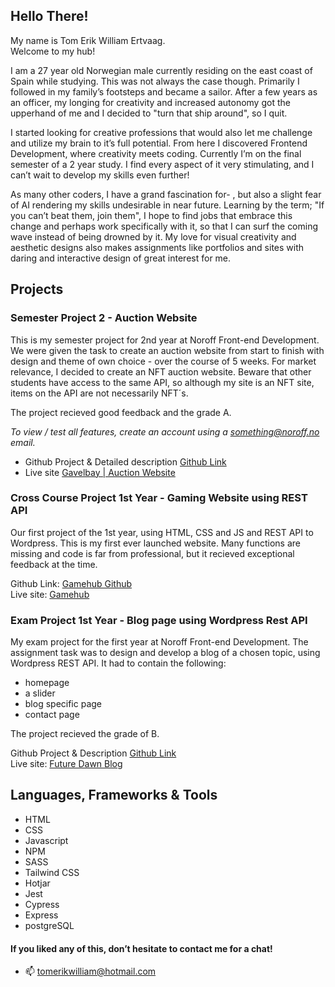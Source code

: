 ## Hello There! 

My name is Tom Erik William Ertvaag.  
Welcome to my hub!
  
I am a 27 year old Norwegian male currently residing on the east coast of Spain while studying. This was not always the case though. Primarily I followed in  my family’s footsteps and became a sailor. After a few years as an officer, my longing for creativity and increased autonomy got the upperhand of me and I decided to "turn that ship around", so I quit. 

I started looking for creative professions that would also let me challenge and utilize my brain to it’s full potential. From here I discovered Frontend Development, where creativity meets coding. Currently I’m on the final semester of a 2 year study. I find every aspect of it very stimulating, and I can’t wait to develop my skills even further!  

As many other coders, I have a grand fascination for- , but also a slight fear of AI rendering my skills undesirable in near future. Learning by the term; "If you can’t beat them, join them", I hope to find jobs that embrace this change and perhaps work specifically with it, so that I can surf the coming wave instead of being drowned by it. 
My love for visual creativity and aesthetic designs also makes assignments like portfolios and sites with daring and interactive design of great interest for me. 

## Projects

### Semester Project 2 - Auction Website

This is my semester project for 2nd year at Noroff Front-end Development. We were given the task to create an auction website from start to finish with design and theme of own choice - over the course of 5 weeks. For market relevance, I decided to create an NFT auction website. Beware that other students have access to the same API, so although my site is an NFT site, items on the API are not necessarily NFT´s. 

The project recieved good feedback and the grade A. 

*To view / test all features, create an account using a something@noroff.no email.*
- Github Project & Detailed description [Github Link](https://github.com/WParsec/Semester-Project-2)
- Live site [Gavelbay | Auction Website](https://wparsec.github.io/Semester-Project-2/)


### Cross Course Project 1st Year - Gaming Website using REST API 

Our first project of the 1st year, using HTML, CSS and JS and REST API to Wordpress. 
This is my first ever launched website. Many functions are missing and code is far from professional, but it recieved exceptional feedback at the time.

Github Link: [Gamehub Github](https://github.com/WParsec/Gamehub-REST-API)   
Live site: [Gamehub](https://github.com/WParsec/Gamehub-REST-API)


### Exam Project 1st Year - Blog page using Wordpress Rest API

My exam project for the first year at Noroff Front-end Development. The assignment task was to design and develop a blog of a chosen topic, using Wordpress REST API. It had to contain the following:
- homepage
- a slider
- blog specific page 
- contact page

The project recieved the grade of B.

Github Project & Description [Github Link](https://github.com/WParsec/Project-Exam)   
Live site: [Future Dawn Blog](https://futuredawn.netlify.app/)  

## Languages, Frameworks & Tools

- HTML
- CSS
- Javascript
- NPM
- SASS
- Tailwind CSS
- Hotjar
- Jest
- Cypress
- Express
- postgreSQL

#### If you liked any of this, don’t hesitate to contact me for a chat!

- 📫 tomerikwilliam@hotmail.com


